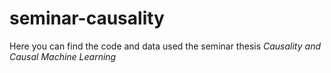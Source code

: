 # seminar-causality

Here you can find the code and data used the seminar thesis *Causality and Causal Machine Learning*
